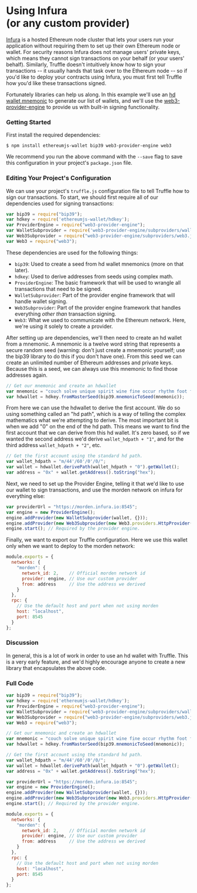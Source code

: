 # Using Infura <br>(or any custom provider)

[Infura](https://infura.io/) is a hosted Ethereum node cluster that lets your users run your application without requiring them to set up their own Ethereum node or wallet. For security reasons Infura does not manage users' private keys, which means they cannot sign transactions on your behalf (or your users' behalf). Similarly, Truffle doesn't intuitively know how to sign your transactions -- it usually hands that task over to the Ethereum node -- so if you'd like to deploy your contracts using Infura, you must first tell Truffle how you'd like these transactions signed.

Fortunately libraries can help us along. In this example we'll use an [hd wallet mnemonic](https://en.bitcoin.it/wiki/Deterministic_wallet) to generate our list of wallets, and we'll use the [web3-provider-engine](https://github.com/MetaMask/provider-engine) to provide us with built-in signing functionality.

### Getting Started

First install the required dependencies:

```
$ npm install ethereumjs-wallet bip39 web3-provider-engine web3
```

We recommend you run the above command with the `--save` flag to save this configuration in your project's `package.json` file.

### Editing Your Project's Configuration

We can use your project's `truffle.js` configuration file to tell Truffle how to sign our transactions. To start, we should first require all of our dependencies used for signing transactions:

```javascript
var bip39 = require("bip39");
var hdkey = require('ethereumjs-wallet/hdkey');
var ProviderEngine = require("web3-provider-engine");
var WalletSubprovider = require('web3-provider-engine/subproviders/wallet.js');
var Web3Subprovider = require("web3-provider-engine/subproviders/web3.js");
var Web3 = require("web3");
```

These dependencies are used for the following things:

- `bip39`: Used to create a seed from hd wallet mnemonics (more on that later).
- `hdkey`: Used to derive addresses from seeds using complex math.
- `ProviderEngine`: The basic framework that will be used to wrangle all transactions that need to be signed.
- `WalletSubprovider`: Part of the provider engine framework that will handle wallet signing.
- `Web3Subprovider`: Part of the provider engine framework that handles everything *other than* transaction signing.
- `Web3`: What we used to communicate with the Ethereum network. Here, we're using it solely to create a provider.

After setting up are dependencies, we'll then need to create an hd wallet from a mnemonic. A mnemonic is a twelve word string that represents a secure random seed (warning: don't just create a mnemonic yourself; use the bip39 library to do this if you don't have one). From this seed we can create an unlimited number of Ethereum addresses and private keys. Because this is a seed, we can always use this mnemonic to find those addresses again.

```javascript
// Get our mnemonic and create an hdwallet
var mnemonic = "couch solve unique spirit wine fine occur rhythm foot feature glory away";
var hdwallet = hdkey.fromMasterSeed(bip39.mnemonicToSeed(mnemonic));
```

From here we can use the hdwallet to derive the first account. We do so using something called an "hd path", which is a way of telling the complex mathematics what we're attempting to derive. The most important bit is when we add "0" on the end of the hd path. This means we want to find the first account that we can derive from this hd wallet. It's zero based, so if we wanted the second address we'd derive `wallet_hdpath + "1"`, and for the third address `wallet_hdpath + "2"`, etc.

```javascript
// Get the first account using the standard hd path.
var wallet_hdpath = "m/44'/60'/0'/0/";
var wallet = hdwallet.derivePath(wallet_hdpath + "0").getWallet();
var address = "0x" + wallet.getAddress().toString("hex");
```

Next, we need to set up the Provider Engine, telling it that we'd like to use our wallet to sign transactions, and use the morden network on infura for everything else:

```javascript
var providerUrl = "https://morden.infura.io:8545";
var engine = new ProviderEngine();
engine.addProvider(new WalletSubprovider(wallet, {}));
engine.addProvider(new Web3Subprovider(new Web3.providers.HttpProvider(providerUrl)));
engine.start(); // Required by the provider engine.
```

Finally, we want to export our Truffle configuration. Here we use this wallet only when we want to deploy to the morden network:

```javascript
module.exports = {
  networks: {
    "morden": {
      network_id: 2,    // Official morden network id
      provider: engine, // Use our custom provider
      from: address     // Use the address we derived
    }
  },
  rpc: {
    // Use the default host and port when not using morden
    host: "localhost",
    port: 8545
  }
};
```

### Discussion

In general, this is a lot of work in order to use an hd wallet with Truffle. This is a very early feature, and we'd highly encourage anyone to create a new library that encapsulates the above code.

### Full Code

```javascript
var bip39 = require("bip39");
var hdkey = require('ethereumjs-wallet/hdkey');
var ProviderEngine = require("web3-provider-engine");
var WalletSubprovider = require('web3-provider-engine/subproviders/wallet.js');
var Web3Subprovider = require("web3-provider-engine/subproviders/web3.js");
var Web3 = require("web3");

// Get our mnemonic and create an hdwallet
var mnemonic = "couch solve unique spirit wine fine occur rhythm foot feature glory away";
var hdwallet = hdkey.fromMasterSeed(bip39.mnemonicToSeed(mnemonic));

// Get the first account using the standard hd path.
var wallet_hdpath = "m/44'/60'/0'/0/";
var wallet = hdwallet.derivePath(wallet_hdpath + "0").getWallet();
var address = "0x" + wallet.getAddress().toString("hex");

var providerUrl = "https://morden.infura.io:8545";
var engine = new ProviderEngine();
engine.addProvider(new WalletSubprovider(wallet, {}));
engine.addProvider(new Web3Subprovider(new Web3.providers.HttpProvider(providerUrl)));
engine.start(); // Required by the provider engine.

module.exports = {
  networks: {
    "morden": {
      network_id: 2,    // Official morden network id
      provider: engine, // Use our custom provider
      from: address     // Use the address we derived
    }
  },
  rpc: {
    // Use the default host and port when not using morden
    host: "localhost",
    port: 8545
  }
};
```
